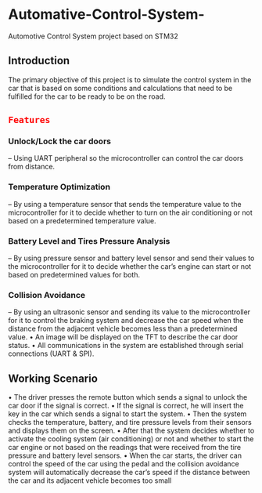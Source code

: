 # Automative-Control-System-
Automotive Control System project based on STM32
## Introduction
The primary objective of this project is to simulate the control system in the car that is based on some conditions and calculations that need to be fulfilled for the 
car to be ready to be on the road.
## <code style="color : red">Features</code>
### __Unlock/Lock the car doors__
– Using UART peripheral so the microcontroller can control the car doors from distance.
### Temperature Optimization 
– By using a temperature sensor that sends the temperature value to the microcontroller for it to decide whether to turn on the air conditioning or not based on a predetermined temperature value.
### Battery Level and Tires Pressure Analysis 
– By using pressure sensor and battery level sensor and send their values to the microcontroller for it to decide whether the car’s engine can start or not based on predetermined values for both.
### Collision Avoidance
– By using an ultrasonic sensor and sending its value to 
the microcontroller for it to control the braking system and decrease the car speed when the distance from the adjacent vehicle becomes less than a predetermined value.
• An image will be displayed on the TFT to describe the car door status.
• All communications in the system are established through serial connections (UART & SPI). 
## Working Scenario
• The driver presses the remote button which sends a signal to unlock the car door if the signal is correct. 
• If the signal is correct, he will insert the key in the car which sends a signal to start the system. 
• Then the system checks the temperature, battery, and tire pressure levels from their sensors and displays them on the screen. 
• After that the system decides whether to activate the cooling system (air conditioning) or not and whether to start the car engine or not based on 
the readings that were received from the tire pressure and battery level sensors. 
• When the car starts, the driver can control the speed of the car using the pedal and the collision avoidance system will automatically decrease the car’s speed if the distance between the car and its adjacent vehicle becomes too small



